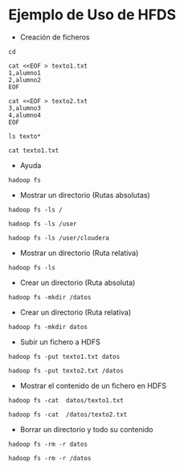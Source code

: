 # Ejemplo de Uso de HFDS

- Creación de ficheros

```
cd

cat <<EOF > texto1.txt
1,alumno1
2,alumno2
EOF

cat <<EOF > texto2.txt
3,alumno3
4,alumno4
EOF

ls texto*

cat texto1.txt
```


- Ayuda

```
hadoop fs
```

- Mostrar un directorio (Rutas absolutas)

```
hadoop fs -ls /

hadoop fs -ls /user

hadoop fs -ls /user/cloudera
```

- Mostrar un directorio (Ruta relativa)
```
hadoop fs -ls
```

- Crear un directorio (Ruta absoluta)

```
hadoop fs -mkdir /datos
```

- Crear un directorio (Ruta relativa)

```
hadoop fs -mkdir datos
```

- Subir un fichero a HDFS 

```
hadoop fs -put texto1.txt datos

hadoop fs -put texto2.txt /datos
```

- Mostrar el contenido de un fichero en HDFS

```
hadoop fs -cat  datos/texto1.txt

hadoop fs -cat  /datos/texto2.txt
```

- Borrar un directorio y todo su contenido

```
hadoop fs -rm -r datos

hadoop fs -rm -r /datos
```

<!--
## Acceso a HDFS a través de Python

UTilizamos un script en **Python** que utiliza la librería [hdfs3](http://hdfs3.readthedocs.io/en/latest/api.html)

```
cd $HOME/Hadoop/hdfs

python hdfs.py /
```
-->